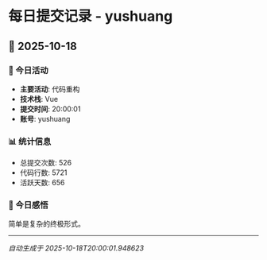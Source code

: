 # 每日提交记录 - yushuang

## 📅 2025-10-18

### 🎯 今日活动
- **主要活动**: 代码重构
- **技术栈**: Vue
- **提交时间**: 20:00:01
- **账号**: yushuang

### 📊 统计信息
- 总提交次数: 526
- 代码行数: 5721
- 活跃天数: 656

### 💭 今日感悟
简单是复杂的终极形式。

---
*自动生成于 2025-10-18T20:00:01.948623*
